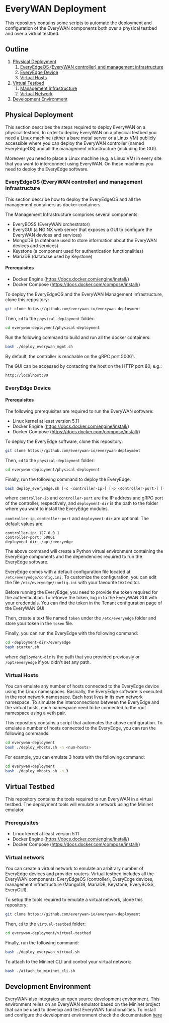 # EveryWAN Deployment

This repository contains some scripts to automate the deployment and configuration of the EveryWAN components both over a physical testbed and over a virtual testbed.


## Outline

1. [Physical Deployment](#physical-deployment)
    1. [EveryEdgeOS (EveryWAN controller) and management infrastructure](#everyedgeos-everywan-controller-and-management-infrastructure)
    2. [EveryEdge Device](#everyedge-device)
    3. [Virtual Hosts](#virtual-hosts)
2. [Virtual Testbed](#virtual-testbed)
    1. [Management Infrastructure](#management-infrastructure)
    2. [Virtual Network](#virtual-network)
3. [Development Environment](#development-environment)


## Physical Deployment

This section describes the steps required to deploy EveryWAN on a physical testbed. In order to deploy EveryWAN on a physical testbed you need a Linux machine (either a bare metal server or a Linux VM) publicly accessible where you can deploy the EveryWAN controller (named EveryEdgeOS) and all the management infrastructure (including the GUI).

Moreover you need to place a Linux machine (e.g. a Linux VM) in every site that you want to interconnect using EveryWAN. On these machines you need to deploy the EveryEdge software.


### EveryEdgeOS (EveryWAN controller) and management infrastructure

This section describe how to deploy the EveryEdgeOS and all the management containers as docker containers.

The Management Infrastructure comprises several components:
* EveryBOSS (EveryWAN orchestrator)
* EveryGUI (a NGINX web server that exposes a GUI to configure the EveryWAN devices and services)
* MongoDB (a database used to store information about the EveryWAN devices and services)
* Keystone (a component used for authentication functionalities)
* MariaDB (database used by Keystone)

#### Prerequisites

* Docker Engine (https://docs.docker.com/engine/install/)
* Docker Compose (https://docs.docker.com/compose/install/)

To deploy the EveryEdgeOS and the EveryWAN Management Infrastructure, clone this repository:

```bash
git clone https://github.com/everywan-io/everywan-deployment
```

Then, `cd` to the `physical-deployment` folder:

```bash
cd everywan-deployment/physical-deployment
```

Run the following command to build and run all the docker containers:

```bash
bash ./deploy_everywan_mgmt.sh
```

By default, the controller is reachable on the gRPC port 50061.

The GUI can be accessed by contacting the host on the HTTP port 80, e.g.:

```
http://localhost:80
```

### EveryEdge Device

#### Prerequisites

The following prerequisites are required to run the EveryWAN software:

* Linux kernel at least version 5.11
* Docker Engine (https://docs.docker.com/engine/install/)
* Docker Compose (https://docs.docker.com/compose/install/)

To deploy the EveryEdge software, clone this repository:

```bash
git clone https://github.com/everywan-io/everywan-deployment
```

Then, `cd` to the `physical-deployment` folder:

```bash
cd everywan-deployment/physical-deployment
```

Finally, run the following command to deploy the EveryEdge:

```bash
bash deploy_everyedge.sh [-c <controller-ip>] [-p <controller-port>] [-d <deployment-dir>]
```

where `controller-ip` and `controller-port` are the IP address and gRPC port of the controller, respectively, and `deployment-dir` is the path to the folder where you want to install the EveryEdge modules.

`controller-ip`, `controller-port` and `deployment-dir` are optional. The default values are:

```
controller-ip: 127.0.0.1
controller-port: 50061
deployment-dir: /opt/everyedge
```

The above command will create a Python virtual environment containing the EveryEdge components and the dependencies required to run the EveryEdge software.

EveryEdge comes with a default configuration file located at `/etc/everyedge/config.ini`. To customize the configuration, you can edit the file `/etc/everyedge/config.ini` with your favourite text editor.

Before running the EveryEdge, you need to provide the token required for the authentication. To retrieve the token, log in to the EveryWAN GUI with your credentials. You can find the token in the Tenant configuration page of the EveryWAN GUI.

Then, create a text file named `token` under the `/etc/everyedge` folder and store your token in the `token` file.

Finally, you can run the EveryEdge with the following command:

```bash
cd <deployment-dir>/everyedge
bash starter.sh
```

where `deployment-dir` is the path that you provided previously or `/opt/everyedge` if you didn't set any path.


### Virtual Hosts

You can emulate any number of hosts connected to the EveryEdge device using the Linux namespaces. Basically, the EveryEdge software is executed in the root network namespace. Each host lives in its own network namespace. To simulate the interconnections between the EveryEdge and the virtual hosts, each namespace need to be connected to the root namespace using a veth pair.

This repository contains a script that automates the above configuration. To emulate a number of hosts connected to the EveryEdge, you can run the following commands:

```bash
cd everywan-deployment
bash ./deploy_vhosts.sh -n <num-hosts>
```

For example, you can emulate 3 hosts with the following command:

```bash
cd everywan-deployment
bash ./deploy_vhosts.sh -n 3
```


## Virtual Testbed

This repository contains the tools required to run EveryWAN in a virtual testbed. The deployment tools will emulate a network using the Mininet emulator.

### Prerequisites
* Linux kernel at least version 5.11
* Docker Engine (https://docs.docker.com/engine/install/)
* Docker Compose (https://docs.docker.com/compose/install/)

### Virtual network

You can create a virtual network to emulate an arbitrary number of EveryEdge devices and provider routers. Virtual testbed includes all the EveryWAN components: EveryEdgeOS (controller), EveryEdge devices, management infrastructure (MongoDB, MariaDB, Keystone, EveryBOSS, EveryGUI).

To setup the tools required to emulate a virtual network, clone this repository:

```bash
git clone https://github.com/everywan-io/everywan-deployment
```

Then, `cd` to the `virtual-testbed` folder:

```bash
cd everywan-deployment/virtual-testbed
```

Finally, run the following command:

```bash
bash ./deploy_everywan_virtual.sh
```

To attach to the Mininet CLI and control your virtual network:

```bash
bash ./attach_to_mininet_cli.sh
```


## Development Environment

EveryWAN also integrates an open source development environment. This environment relies on an EveryWAN emulator based on the Mininet project that can be used to develop and test EveryWAN functionalities. To install and configure the development environment check the documentation [here](development-environment/README.md)